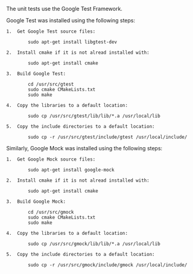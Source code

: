 The unit tests use the Google Test Framework.  


Google Test was installed using the following steps:

	1.	Get Google Test source files:
	
			sudo apt-get install libgtest-dev
			
	2.	Install cmake if it is not alread installed with:  
	
			sudo apt-get install cmake
			
	3.	Build Google Test:
	
			cd /usr/src/gtest
			sudo cmake CMakeLists.txt
			sudo make
			
	4.	Copy the libraries to a default location:
	
			sudo cp /usr/src/gtest/lib/lib/*.a /usr/local/lib

	5.	Copy the include directories to a default location:
	
			sudo cp -r /usr/src/gtest/include/gtest /usr/local/include/
			
Similarly, Google Mock was installed using the following steps:

	1.	Get Google Mock source files:
	
			sudo apt-get install google-mock
			
	2.	Install cmake if it is not alread installed with:  
	
			sudo apt-get install cmake
			
	3.	Build Google Mock:
	
			cd /usr/src/gmock
			sudo cmake CMakeLists.txt
			sudo make
			
	4.	Copy the libraries to a default location:
	
			sudo cp /usr/src/gmock/lib/lib/*.a /usr/local/lib

	5.	Copy the include directories to a default location:
	
			sudo cp -r /usr/src/gmock/include/gmock /usr/local/include/
			

